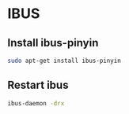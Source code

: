 # IBUS

## Install ibus-pinyin

```Bash
sudo apt-get install ibus-pinyin
```

## Restart ibus

```Bash
ibus-daemon -drx
```
